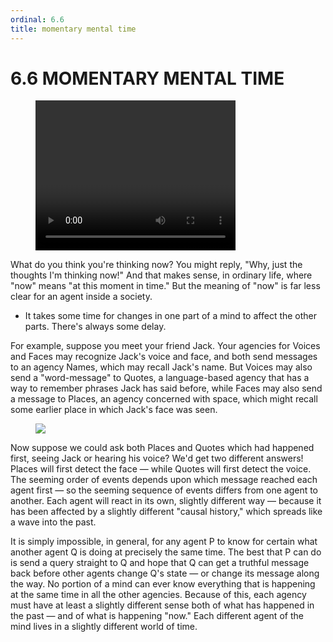 ```yaml
---
ordinal: 6.6
title: momentary mental time
---
```


# 6.6 MOMENTARY MENTAL TIME

<figure><video height="240" width="320"> Your browser does not support the video tag. </video></figure>
What do you think you're thinking now? You might reply, "Why, just the thoughts I'm thinking now!" And that makes sense, in ordinary life, where "now" means "at this moment in time." But the meaning of "now" is far less clear for an agent inside a society.

- It takes some time for changes in one part of a mind to affect the other parts. There's always some delay.

For example, suppose you meet your friend Jack. Your agencies for Voices and Faces may recognize Jack's voice and face, and both send messages to an agency Names, which may recall Jack's name. But Voices may also send a "word-message" to Quotes, a language-based agency that has a way to remember phrases Jack has said before, while Faces may also send a message to Places, an agency concerned with space, which might recall some earlier place in which Jack's face was seen.

<figure><img src="/images/ch6/6-2.png"></img></figure>
Now suppose we could ask both Places and Quotes which had happened first, seeing Jack or hearing his voice? We'd get two different answers! Places will first detect the face &mdash; while Quotes will first detect the voice. The seeming order of events depends upon which message reached each agent first &mdash; so the seeming sequence of events differs from one agent to another. Each agent will react in its own, slightly different way &mdash; because it has been affected by a slightly different "causal history," which spreads like a wave into the past.

It is simply impossible, in general, for any agent P to know for certain what another agent Q is doing at precisely the same time. The best that P can do is send a query straight to Q and hope that Q can get a truthful message back before other agents change Q's state &mdash; or change its message along the way. No portion of a mind can ever know everything that is happening at the same time in all the other agencies. Because of this, each agency must have at least a slightly different sense both of what has happened in the past &mdash; and of what is happening "now." Each different agent of the mind lives in a slightly different world of time.
